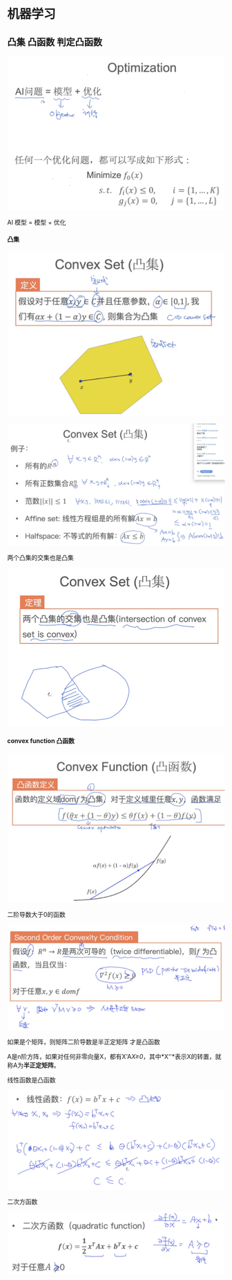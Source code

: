 # 机器学习

## 凸集 凸函数 判定凸函数

![image-20201109214420815](img\image-20201109214420815.png)

AI 模型 = 模型 + 优化

#### 凸集

![image-20201109214535970](img\image-20201109214535970.png)

![image-20201109214654492](img\image-20201109214654492.png)

两个凸集的交集也是凸集



![image-20201109214928968](img\image-20201109214928968.png)

#### convex function 凸函数

![image-20201109215027302](img\image-20201109215027302.png)

二阶导数大于0的函数

![image-20201109215313263](img\image-20201109215313263.png)

如果是个矩阵，则矩阵二阶导数是半正定矩阵 才是凸函数

A是n阶方阵，如果对任何非零向量X，都有X'A*X≥0*，其中*X‘'*表示X的转置，就称A为**半正定矩阵**。



线性函数是凸函数

![image-20201109215558317](img\image-20201109215558317.png)

二次方函数

![image-20201109215659772](img\image-20201109215659772.png)